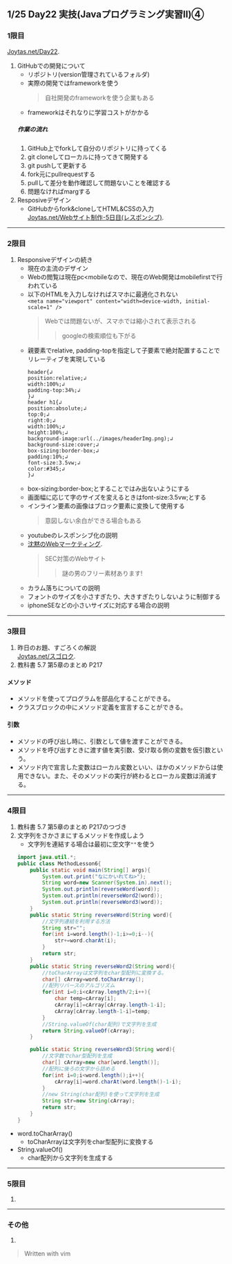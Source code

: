 ## 1/25 Day22 実技(Javaプログラミング実習Ⅱ)④
### 1限目
[Joytas.net/Day22](https://joytas.net/%e8%a8%93%e7%b7%b4/day22).
1. GitHubでの開発について
	- リポジトリ(version管理されているフォルダ)
	- 実際の開発ではframeworkを使う
		> 自社開発のframeworkを使う企業もある
	- frameworkはそれなりに学習コストがかかる
	##### 作業の流れ
	1. GitHub上でforkして自分のリポジトリに持ってくる
	1. git cloneしてローカルに持ってきて開発する
	1. git pushして更新する
	1. fork元にpullrequestする
	1. pullして差分を動作確認して問題ないことを確認する
	1. 問題なければmargする
1. Resposiveデザイン
	- GitHubからfork&cloneしてHTML&CSSの入力  
	[Joytas.net/Webサイト制作-5日目(レスポンシブ)](GitHubからfork&cloneしてHTML&CSSの入力).
---
### 2限目
1. Responsiveデザインの続き
	- 現在の主流のデザイン
	- Webの閲覧は現在pc\<mobileなので、現在のWeb開発はmobilefirstで行われている
	- 以下のHTMLを入力しなければスマホに最適化されない  
	`<meta name="viewport" content="width=device-width, initial-scale=1" />`
		> Webでは問題ないが、スマホでは縮小されて表示される
		>> googleの検索順位も下がる
	- 親要素でrelative, padding-topを指定して子要素で絶対配置することでリレーティブを実現している
		~~~
		header{↲
		position:relative;↲
		width:100%;↲
		padding-top:34%;↲
		}↲
		header h1{↲
		position:absolute;↲
		top:0;↲
		right:0;↲
		width:100%;↲
		height:100%;↲
		background-image:url(../images/headerImg.png);↲
		background-size:cover;↲
		box-sizing:border-box;↲
		padding:10%;↲
		font-size:3.5vw;↲
		color:#345;↲
		}↲
		~~~
	- box-sizing:border-box;とすることではみ出ないようにする
	- 画面幅に応じて字のサイズを変えるときはfont-size:3.5vw;とする
	- インライン要素の画像はブロック要素に変換して使用する
		> 意図しない余白ができる場合もある
	- youtubeのレスポンシブ化の説明
	- [沈黙のWebマーケティング](https://www.cpi.ad.jp/bourne/story/web-design/).
		> SEC対策のWebサイト
		>> 謎の男のフリー素材あります!
	- カラム落ちについての説明
	- フォントのサイズを小さすぎたり、大きすぎたりしないように制御する
	- iphoneSEなどの小さいサイズに対応する場合の説明
---
### 3限目
1. 昨日のお題、すごろくの解説  
[Joytas.net/スゴロク](https://joytas.net/programming/java/%e3%82%b9%e3%82%b4%e3%83%ad%e3%82%af).
1. 教科書 5.7 第5章のまとめ P217
#### メソッド
- メソッドを使ってプログラムを部品化することができる。
- クラスブロックの中にメソッド定義を宣言することができる。
#### 引数
- メソッドの呼び出し時に、引数として値を渡すことができる。
- メソッドを呼び出すときに渡す値を実引数、受け取る側の変数を仮引数という。
- メソッド内で宣言した変数はローカル変数といい、ほかのメソッドからは使用できない。また、そのメソッドの実行が終わるとローカル変数は消滅する。
---
### 4限目
1. 教科書 5.7 第5章のまとめ P217のつづき
1. 文字列をさかさまにするメソッドを作成しよう
	- 文字列を連結する場合は最初に空文字`""`を使う
	~~~java
	import java.util.*;
	public class MethodLesson6{
		public static void main(String[] args){
			System.out.print("なにかいれてね>");
			String word=new Scanner(System.in).next();
			System.out.println(reverseWord(word));
			System.out.println(reverseWord2(word));
			System.out.println(reverseWord3(word));
		}
		public static String reverseWord(String word){
			//文字列連結を利用する方法
			String str="";
			for(int i=word.length()-1;i>=0;i--){
				str+=word.charAt(i);
			}
			return str;
		}
		public static String reverseWord2(String word){
			//toCharArrayは文字列をchar型配列に変換する。
			char[] cArray=word.toCharArray();
			//配列リバースのアルゴリズム
			for(int i=0;i<cArray.length/2;i++){
				char temp=cArray[i];
				cArray[i]=cArray[cArray.length-1-i];
				cArray[cArray.length-1-i]=temp;
			}
			//String.valueOf(char配列)で文字列を生成
			return String.valueOf(cArray);
		}

		public static String reverseWord3(String word){
			//文字数でchar型配列を生成
			char[] cArray=new char[word.length()];
			//配列に後ろの文字から詰める
			for(int i=0;i<word.length();i++){
				cArray[i]=word.charAt(word.length()-1-i);
			}
			//new String(char配列)を使って文字列を生成
			String str=new String(cArray);
			return str;
		}
	}
	~~~
- word.toCharArray()
	- toCharArrayは文字列をchar型配列に変換する
- String.valueOf()
	- char配列から文字列を生成する
---
### 5限目
1.
---
### その他
1.


> Written with vim
